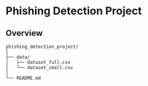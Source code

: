 # Phishing Detection Project

## Overview
```
phishing_detection_project/
│
├── data/
│   ├── dataset_full.csv
│   └── dataset_small.csv
│
└── README.md

```